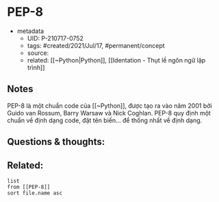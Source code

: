 # PEP-8

- metadata
	- UID: P-210717-0752
	- tags: #created/2021/Jul/17, #permanent/concept 
	- source: 
	- related: [[~Python|Python]], [[Identation - Thụt lề ngôn ngữ lập trình]]

## Notes
PEP-8 là một chuẩn code của [[~Python]], được tạo ra vào năm 2001 bởi Guido van Rossum, Barry Warsaw và Nick Coghlan. PEP-8 quy định một chuẩn về định dạng code, đặt tên biến... để thống nhất về định dạng.

## Questions & thoughts:

## Related:
```dataview
list
from [[PEP-8]]
sort file.name asc
```